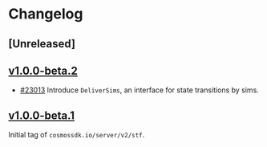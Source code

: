 <!--
Guiding Principles:

Changelogs are for humans, not machines.
There should be an entry for every single version.
The same types of changes should be grouped.
Versions and sections should be linkable.
The latest version comes first.
The release date of each version is displayed.
Mention whether you follow Semantic Versioning.

Usage:

Change log entries are to be added to the Unreleased section from newest to oldest.
Each entry must include the Github issue reference in the following format:

* [#<issue-number>] Changelog message.

-->

# Changelog

## [Unreleased]

## [v1.0.0-beta.2](https://github.com/cosmos/cosmos-sdk/releases/tag/server/v2/stf%2Fv1.0.0-beta.2)

* [#23013](https://github.com/cosmos/cosmos-sdk/pull/23013) Introduce `DeliverSims`, an interface for state transitions by sims.

## [v1.0.0-beta.1](https://github.com/cosmos/cosmos-sdk/releases/tag/server/v2/stf%2Fv1.0.0-beta.1)

Initial tag of `cosmossdk.io/server/v2/stf`.
